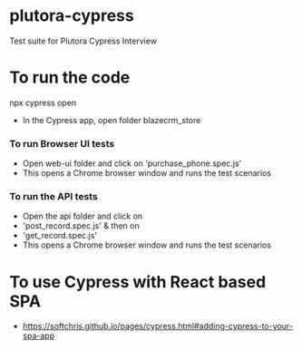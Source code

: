 # plutora-cypress
Test suite for Plutora Cypress Interview

# To run the code
npx cypress open

- In the Cypress app, open folder blazecrm_store

### To run Browser UI tests
- Open web-ui folder and click on 'purchase_phone.spec.js'
- This opens a Chrome browser window and runs the test scenarios

### To run the API tests
- Open the api folder and click on
- 'post_record.spec.js' & then on
- 'get_record.spec.js'
- This opens a Chrome browser window and runs the test scenarios

# To use Cypress with React based SPA
- https://softchris.github.io/pages/cypress.html#adding-cypress-to-your-spa-app
